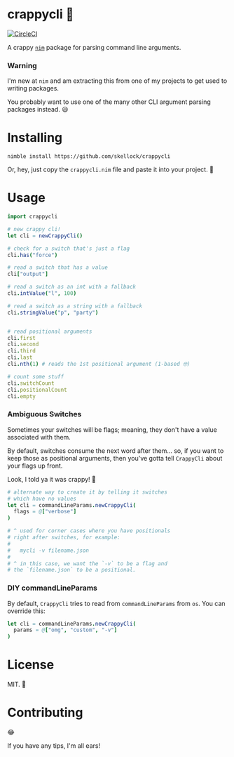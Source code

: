 # crappycli 💩

[![CircleCI](https://circleci.com/gh/skellock/crappycli.svg?style=svg)](https://circleci.com/gh/skellock/crappycli)

A crappy [`nim`](https://nim-lang.org) package for parsing command line arguments.


### Warning

I'm new at `nim` and am extracting this from one of my projects to get used to writing packages.

You probably want to use one of the many other CLI argument parsing packages instead.  😃


# Installing

`nimble install https://github.com/skellock/crappycli`

Or, hey, just copy the `crappycli.nim` file and paste it into your project. 💃


# Usage

```nim
import crappycli

# new crappy cli!
let cli = newCrappyCli()

# check for a switch that's just a flag
cli.has("force")

# read a switch that has a value
cli["output"]

# read a switch as an int with a fallback
cli.intValue("l", 100)

# read a switch as a string with a fallback
cli.stringValue("p", "party")


# read positional arguments
cli.first
cli.second
cli.third
cli.last
cli.nth(1) # reads the 1st positional argument (1-based 🤓)

# count some stuff
cli.switchCount
cli.positionalCount
cli.empty
```

### Ambiguous Switches

Sometimes your switches will be flags; meaning, they don't have a value associated with them.

By default, switches consume the next word after them... so, if you want to keep those as positional arguments, then you've gotta tell `CrappyCli` about your flags up front.

Look, I told ya it was crappy! 🎰

```nim
# alternate way to create it by telling it switches
# which have no values
let cli = commandLineParams.newCrappyCli(
  flags = @["verbose"]
)

# ^ used for corner cases where you have positionals
# right after switches, for example:
#
#   mycli -v filename.json
#
# ^ in this case, we want the `-v` to be a flag and
# the `filename.json` to be a positional.
```

### DIY commandLineParams

By default, `CrappyCli` tries to read from `commandLineParams` from `os`. You can override this:

```nim
let cli = commandLineParams.newCrappyCli(
  params = @["omg", "custom", "-v"]
)
```


# License

MIT. 🤷


# Contributing

😂

If you have any tips, I'm all ears!
